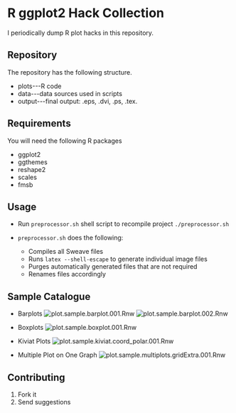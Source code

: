 R ggplot2 Hack Collection
=========================

I periodically dump R plot hacks in this repository.

Repository
----------

The repository has the following structure.

* plots---R code
* data---data sources used in scripts
* output---final output: .eps, .dvi, .ps, .tex.


Requirements
------------

You will need the following R packages

* ggplot2
* ggthemes
* reshape2
* scales
* fmsb


Usage
-----

* Run `preprocessor.sh` shell script to recompile project
    `./preprocessor.sh`

* `preprocessor.sh` does the following:
    * Compiles all Sweave files
    * Runs `latex --shell-escape` to generate individual image files
    * Purges automatically generated files that are not required
    * Renames files accordingly


Sample Catalogue
----------------

* Barplots
    ![plot.sample.barplot.001.Rnw](../master/output/plot.sample.barplot.001.png?raw=true)
    ![plot.sample.barplot.002.Rnw](../master/output/plot.sample.barplot.002.png?raw=true)
    
* Boxplots
    ![plot.sample.boxplot.001.Rnw](../master/output/plot.sample.barplot.002.png?raw=true)

* Kiviat Plots
    ![plot.sample.kiviat.coord_polar.001.Rnw](../master/output/plot.sample.kiviat.coord_polar.001.png?raw=true)

* Multiple Plot on One Graph
    ![plot.sample.multiplots.gridExtra.001.Rnw](../master/output/plot.sample.multiplots.gridExtra.001.png?raw=true)
    
Contributing
------------

1. Fork it
2. Send suggestions
